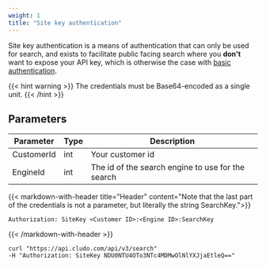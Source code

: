 ```yaml
---
weight: 1
title: "Site key authentication"
---
```



Site key authentication is a means of authentication that can only be used for search, and exists to facilitate public facing search where you **don't** want to expose your API key, which is otherwise the case with  <a href="/docs/authentication/basicauthentication/">basic authentication</a>.

{{< hint warning >}}
The credentials must be Base64-encoded as a single unit.
{{< /hint >}}




## Parameters

| Parameter   |Type| Description                                     |
| ----------- |----|-------------------------------------------------|
| CustomerId  |int |Your customer id                                 | 
| EngineId    |int |The id of the search engine to use for the search| 





{{< markdown-with-header title="Header" content="Note that the last part of the credentials is not a parameter, but literally the string SearchKey.">}}
```
Authorization: SiteKey <Customer ID>:<Engine ID>:SearchKey
```
{{< /markdown-with-header >}} 



```
curl "https://api.cludo.com/api/v3/search"
-H "Authorization: SiteKey NDU0NTU4OTo3NTc4MDMwOlNlYXJjaEtleQ=="
```